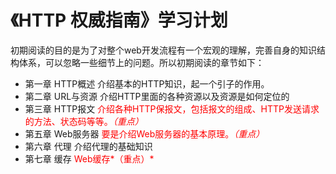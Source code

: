 # 《HTTP 权威指南》学习计划
初期阅读的目的是为了对整个web开发流程有一个宏观的理解，完善自身的知识结构体系，可以忽略一些细节上的问题。所以初期阅读的章节如下：
- 第一章 HTTP概述
介绍基本的HTTP知识，起一个引子的作用。
- 第二章 URL与资源
介绍HTTP里面的各种资源以及资源是如何定位的
- 第三章 HTTP报文
<span style="color:red">介绍各种HTTP保报文，包括报文的组成、HTTP发送请求的方法、状态码等等。*（重点）*</span>
- 第五章 Web服务器
<span style="color:red">要是介绍Web服务器的基本原理。*（重点）*</span>
- 第六章 代理
介绍代理的基础知识
- 第七章 缓存
<span style="color:red">Web缓存*（重点）*</span>